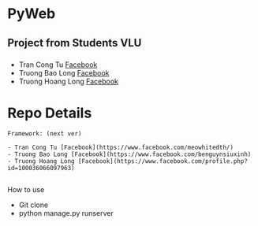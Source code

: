 # PyWeb
## Project from Students VLU
###
- Tran Cong Tu [Facebook](https://www.facebook.com/meowhitedth/)
- Truong Bao Long [Facebook](https://www.facebook.com/benguynsiuxinh) 
- Truong Hoang Long [Facebook](https://www.facebook.com/profile.php?id=100036066097963)

# Repo Details
```
Framework: (next ver)

- Tran Cong Tu [Facebook](https://www.facebook.com/meowhitedth/)
- Truong Bao Long [Facebook](https://www.facebook.com/benguynsiuxinh)
- Truong Hoang Long [Facebook](https://www.facebook.com/profile.php?id=100036066097963)


```
How to use
- Git clone
- python manage.py runserver
```
